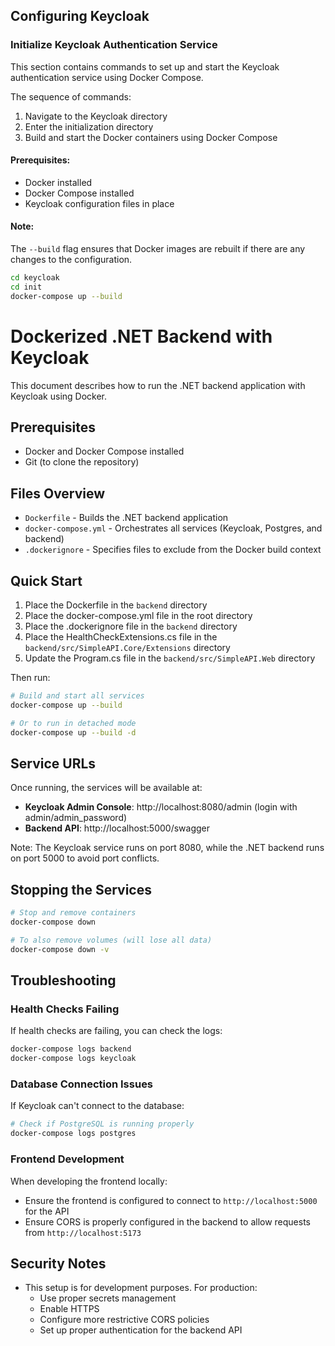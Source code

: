## Configuring Keycloak

### Initialize Keycloak Authentication Service

This section contains commands to set up and start the Keycloak authentication service using Docker Compose.

The sequence of commands:
1. Navigate to the Keycloak directory
2. Enter the initialization directory
3. Build and start the Docker containers using Docker Compose

#### Prerequisites:
- Docker installed
- Docker Compose installed
- Keycloak configuration files in place

#### Note:
The `--build` flag ensures that Docker images are rebuilt if there are any changes to the configuration.

```bash
cd keycloak
cd init
docker-compose up --build
```
# Dockerized .NET Backend with Keycloak

This document describes how to run the .NET backend application with Keycloak using Docker.

## Prerequisites

- Docker and Docker Compose installed
- Git (to clone the repository)

## Files Overview

- `Dockerfile` - Builds the .NET backend application
- `docker-compose.yml` - Orchestrates all services (Keycloak, Postgres, and backend)
- `.dockerignore` - Specifies files to exclude from the Docker build context

## Quick Start

1. Place the Dockerfile in the `backend` directory
2. Place the docker-compose.yml file in the root directory
3. Place the .dockerignore file in the `backend` directory
4. Place the HealthCheckExtensions.cs file in the `backend/src/SimpleAPI.Core/Extensions` directory
5. Update the Program.cs file in the `backend/src/SimpleAPI.Web` directory

Then run:

```bash
# Build and start all services
docker-compose up --build

# Or to run in detached mode
docker-compose up --build -d
```

## Service URLs

Once running, the services will be available at:

- **Keycloak Admin Console**: http://localhost:8080/admin (login with admin/admin_password)
- **Backend API**: http://localhost:5000/swagger

Note: The Keycloak service runs on port 8080, while the .NET backend runs on port 5000 to avoid port conflicts.

## Stopping the Services

```bash
# Stop and remove containers
docker-compose down

# To also remove volumes (will lose all data)
docker-compose down -v
```

## Troubleshooting

### Health Checks Failing

If health checks are failing, you can check the logs:

```bash
docker-compose logs backend
docker-compose logs keycloak
```

### Database Connection Issues

If Keycloak can't connect to the database:

```bash
# Check if PostgreSQL is running properly
docker-compose logs postgres
```

### Frontend Development

When developing the frontend locally:

- Ensure the frontend is configured to connect to `http://localhost:5000` for the API
- Ensure CORS is properly configured in the backend to allow requests from `http://localhost:5173`

## Security Notes

- This setup is for development purposes. For production:
  - Use proper secrets management
  - Enable HTTPS
  - Configure more restrictive CORS policies
  - Set up proper authentication for the backend API
